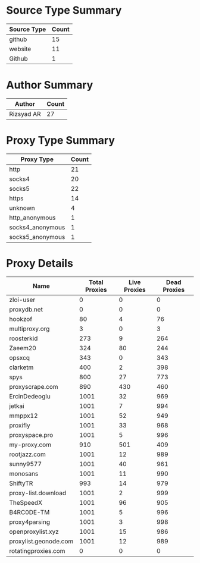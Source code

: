 # Source Type Summary

| Source Type | Count |
|-------------|-------|
| github | 15 |
| website | 11 |
| Github | 1 |


# Author Summary

| Author | Count |
|--------|-------|
| Rizsyad AR | 27 |


# Proxy Type Summary

| Proxy Type | Count |
|------------|-------|
| http | 21 |
| socks4 | 20 |
| socks5 | 22 |
| https | 14 |
| unknown | 4 |
| http_anonymous | 1 |
| socks4_anonymous | 1 |
| socks5_anonymous | 1 |


# Proxy Details

| Name | Total Proxies | Live Proxies | Dead Proxies |
|------|---------------|--------------|---------------|
| zloi-user | 0 | 0 | 0 |
| proxydb.net | 0 | 0 | 0 |
| hookzof | 80 | 4 | 76 |
| multiproxy.org | 3 | 0 | 3 |
| roosterkid | 273 | 9 | 264 |
| Zaeem20 | 324 | 80 | 244 |
| opsxcq | 343 | 0 | 343 |
| clarketm | 400 | 2 | 398 |
| spys | 800 | 27 | 773 |
| proxyscrape.com | 890 | 430 | 460 |
| ErcinDedeoglu | 1001 | 32 | 969 |
| jetkai | 1001 | 7 | 994 |
| mmppx12 | 1001 | 52 | 949 |
| proxifly | 1001 | 33 | 968 |
| proxyspace.pro | 1001 | 5 | 996 |
| my-proxy.com | 910 | 501 | 409 |
| rootjazz.com | 1001 | 12 | 989 |
| sunny9577 | 1001 | 40 | 961 |
| monosans | 1001 | 11 | 990 |
| ShiftyTR | 993 | 14 | 979 |
| proxy-list.download | 1001 | 2 | 999 |
| TheSpeedX | 1001 | 96 | 905 |
| B4RC0DE-TM | 1001 | 5 | 996 |
| proxy4parsing | 1001 | 3 | 998 |
| openproxylist.xyz | 1001 | 15 | 986 |
| proxylist.geonode.com | 1001 | 12 | 989 |
| rotatingproxies.com | 0 | 0 | 0 |

